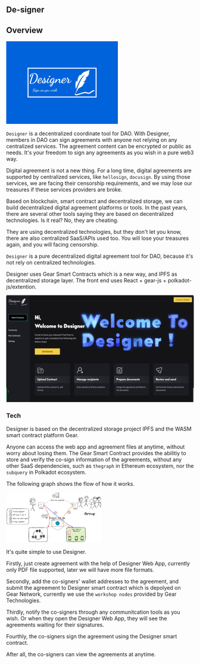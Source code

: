 ## De-signer

## Overview


<img src="./docs/designer-logo.svg" style="width:300px" />


`Designer` is a decentralized coordinate tool for DAO. With Designer, members in DAO can sign agreements with anyone not relying on any centralized services. The agreement content can be encrypted or public as needs. It's your freedom to sign any agreements as you wish in a pure web3 way.

Digital agreement is not a new thing. For a long time, digital agreements are supported by centralized services, like `hellosign`, `docusign`. By using those services, we are facing their censorship requirements, and we may lose our treasures if these services providers are broke.

Based on blockchain, smart contract and decentralized storage, we can build decentralized digital agreement platforms or tools. In the past years, there are several other tools saying they are based on decentralized technologies. Is it real? No, they are cheating.

They are using decentralized technologies, but they don't let you know, there are also centralized SaaS/APIs used too. You will lose your treasures again, and you will facing censorship.

`Designer` is a pure decentralized digital agreement tool for DAO, because it's not rely on centralized technologies.

Designer uses Gear Smart Contracts which is a new way, and IPFS as decentralized storage layer. The front end uses React + gear-js + polkadot-js/extention.

![](./docs/designer-home.png)

### Tech

Designer is based on the decentralized storage project IPFS and the WASM smart contract platform Gear.


Anyone can access the web app and agreement files at anytime, without worry about losing them. The Gear Smart Contract provides the abilitiy to store and verify the co-sign information of the agreements, without any other SaaS dependencies, such as `thegraph` in Ethereum ecosystem, nor the `subquery` in Polkadot ecosystem.

The following graph shows the flow of how it works.

<img src="./docs/flow.png" style="zoom: 25%;" />

It's quite simple to use Designer.

Firstly, just create agreement with the help of Designer Web App, currently only PDF file supported, later we will have more file formats.

Secondly, add the co-signers' wallet addresses to the agreement, and submit the agreement to Designer smart contract which is depolyed on Gear Network, currently we use the `workshop nodes` provided by Gear Technologies.

Thirdly, notify the co-signers through any communitcation tools as you wish. Or when they open the Designer Web App, they will see the agreements waiting for their signatures.

Fourthly, the co-signers sign the agreement using the Designer smart contract.

After all, the co-signers can view the agreements at anytime.




